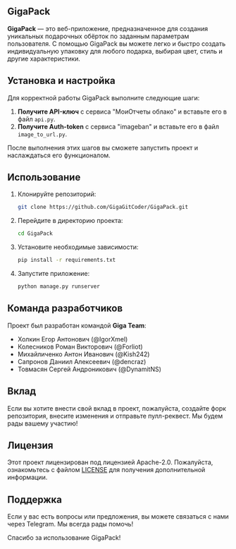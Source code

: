 ## GigaPack

**GigaPack** — это веб-приложение, предназначенное для создания уникальных подарочных обёрток по заданным параметрам пользователя. С помощью GigaPack вы можете легко и быстро создать индивидуальную упаковку для любого подарка, выбирая цвет, стиль и другие характеристики.

## Установка и настройка

Для корректной работы GigaPack выполните следующие шаги:

1. **Получите API-ключ** с сервиса "МоиОтчеты облако" и вставьте его в файл `api.py`.
2. **Получите Auth-token** с сервиса "imageban" и вставьте его в файл `image_to_url.py`.

После выполнения этих шагов вы сможете запустить проект и наслаждаться его функционалом.

## Использование

1. Клонируйте репозиторий:
   ```bash
   git clone https://github.com/GigaGitCoder/GigaPack.git
   ```

2. Перейдите в директорию проекта:
   ```bash
   cd GigaPack
   ```

3. Установите необходимые зависимости:
   ```bash
   pip install -r requirements.txt
   ```

4. Запустите приложение:
   ```bash
   python manage.py runserver
   ```

## Команда разработчиков

Проект был разработан командой **Giga Team**:

- Холкин Егор Антонович (@IgorXmel)
- Колесников Роман Викторович (@Forliot)
- Михайличенко Антон Иванович (@Kish242)
- Сапронов Даниил Алексеевич (@dencraz)
- Товмасян Сергей Андроникович (@DynamitNS)

## Вклад

Если вы хотите внести свой вклад в проект, пожалуйста, создайте форк репозитория, внесите изменения и отправьте пулл-реквест. Мы будем рады вашему участию!

## Лицензия

Этот проект лицензирован под лицензией Apache-2.0. Пожалуйста, ознакомьтесь с файлом [LICENSE](LICENSE) для получения дополнительной информации.

## Поддержка

Если у вас есть вопросы или предложения, вы можете связаться с нами через Telegram. Мы всегда рады помочь!

Спасибо за использование GigaPack!
